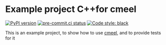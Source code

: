 # Example project C++for cmeel

[![PyPI version](https://badge.fury.io/py/cmeel-example.svg)](https://pypi.org/project/cmeel-example)
[![pre-commit.ci status](https://results.pre-commit.ci/badge/github/cmake-wheel/cmeel-example/main.svg)](https://results.pre-commit.ci/latest/github/cmake-wheel/cmeel-example/main)
[![Code style: black](https://img.shields.io/badge/code%20style-black-000000.svg)](https://github.com/psf/black)

This is an example project, to show how to use [cmeel](https://github.com/cmake-wheel/cmeel), and to provide tests for it
